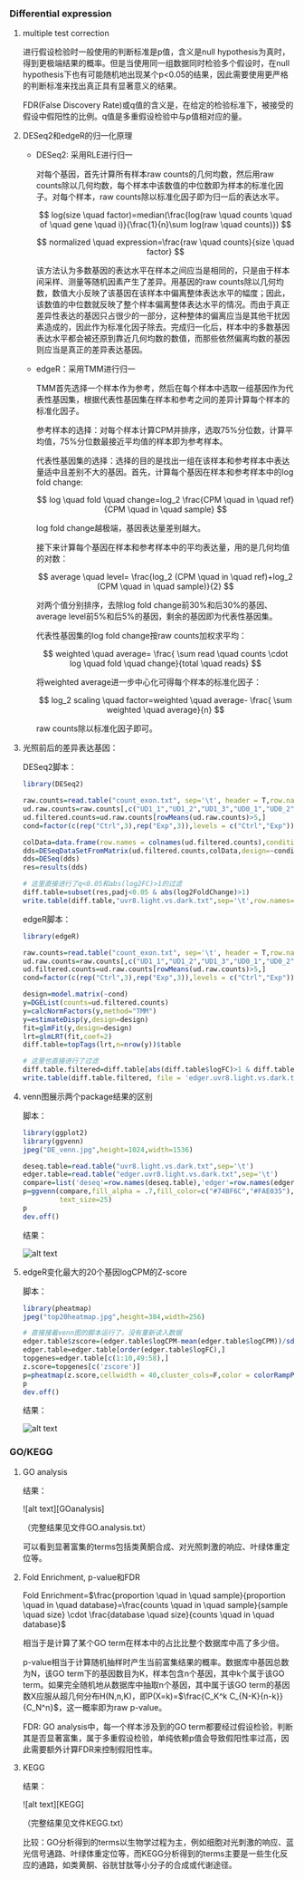 ### Differential expression

1. multiple test correction
  
   进行假设检验时一般使用的判断标准是p值，含义是null hypothesis为真时，得到更极端结果的概率。但是当使用同一组数据同时检验多个假设时，在null hypothesis下也有可能随机地出现某个p<0.05的结果，因此需要使用更严格的判断标准来找出真正具有显著意义的结果。

   FDR(False Discovery Rate)或q值的含义是，在给定的检验标准下，被接受的假设中假阳性的比例。q值是多重假设检验中与p值相对应的量。

2. DESeq2和edgeR的归一化原理
   
   * DESeq2: 采用RLE进行归一

     对每个基因，首先计算所有样本raw counts的几何均数，然后用raw counts除以几何均数，每个样本中该数值的中位数即为样本的标准化因子。对每个样本，raw counts除以标准化因子即为归一后的表达水平。

     $$
     log(size \quad factor)=median(\frac{log(raw \quad counts \quad of \quad gene \quad i)}{\frac{1}{n}\sum log(raw \quad counts)})
     $$
     
     $$
     normalized \quad expression=\frac{raw \quad counts}{size \quad factor}
     $$

     该方法认为多数基因的表达水平在样本之间应当是相同的，只是由于样本间采样、测量等随机因素产生了差异。用基因的raw counts除以几何均数，数值大小反映了该基因在该样本中偏离整体表达水平的幅度；因此，该数值的中位数就反映了整个样本偏离整体表达水平的情况。而由于真正差异性表达的基因只占很少的一部分，这种整体的偏离应当是其他干扰因素造成的，因此作为标准化因子除去。完成归一化后，样本中的多数基因表达水平都会被还原到靠近几何均数的数值，而那些依然偏离均数的基因则应当是真正的差异表达基因。

   * edgeR：采用TMM进行归一

     TMM首先选择一个样本作为参考，然后在每个样本中选取一组基因作为代表性基因集，根据代表性基因集在样本和参考之间的差异计算每个样本的标准化因子。

     参考样本的选择：对每个样本计算CPM并排序，选取75%分位数，计算平均值，75%分位数最接近平均值的样本即为参考样本。

     代表性基因集的选择：选择的目的是找出一组在该样本和参考样本中表达量适中且差别不大的基因。首先，计算每个基因在样本和参考样本中的log fold change:

     $$
     log \quad fold \quad change=log_2 \frac{CPM \quad in \quad ref}{CPM \quad in \quad sample}
     $$
     
     log fold change越极端，基因表达量差别越大。

     接下来计算每个基因在样本和参考样本中的平均表达量，用的是几何均值的对数：

     $$
     average \quad level= \frac{log_2 (CPM \quad in \quad ref)+log_2 (CPM \quad in \quad sample)}{2}
     $$

     对两个值分别排序，去除log fold change前30\%和后30\%的基因、average level前5\%和后5\%的基因，剩余的基因即为代表性基因集。

     代表性基因集的log fold change按raw counts加权求平均：

     $$
     weighted \quad average= \frac{ \sum read \quad counts \cdot log \quad fold \quad change}{total \quad reads}
     $$

     将weighted average进一步中心化可得每个样本的标准化因子：

     $$
     log_2 scaling \quad factor=weighted \quad average- \frac{ \sum weighted \quad average}{n}
     $$
     
     raw counts除以标准化因子即可。


3. 光照前后的差异表达基因：

   DESeq2脚本：
   
   ```R
   library(DESeq2)

   raw.counts=read.table("count_exon.txt", sep='\t', header = T,row.names = 1)
   ud.raw.counts=raw.counts[,c("UD1_1","UD1_2","UD1_3","UD0_1","UD0_2","UD0_3")]
   ud.filtered.counts=ud.raw.counts[rowMeans(ud.raw.counts)>5,]
   cond=factor(c(rep("Ctrl",3),rep("Exp",3)),levels = c("Ctrl","Exp"))
   
   colData=data.frame(row.names = colnames(ud.filtered.counts),conditions=cond)
   dds=DESeqDataSetFromMatrix(ud.filtered.counts,colData,design=~conditions)
   dds=DESeq(dds)
   res=results(dds)
   
   # 这里直接进行了q<0.05和abs(log2FC)>1的过滤
   diff.table=subset(res,padj<0.05 & abs(log2FoldChange)>1)
   write.table(diff.table,"uvr8.light.vs.dark.txt",sep='\t',row.names=T,quote=F)
   ```
   
   edgeR脚本：
   
   ```R
   library(edgeR)

   raw.counts=read.table("count_exon.txt", sep='\t', header = T,row.names = 1)
   ud.raw.counts=raw.counts[,c("UD1_1","UD1_2","UD1_3","UD0_1","UD0_2","UD0_3")]
   ud.filtered.counts=ud.raw.counts[rowMeans(ud.raw.counts)>5,]
   cond=factor(c(rep("Ctrl",3),rep("Exp",3)),levels = c("Ctrl","Exp"))

   design=model.matrix(~cond)
   y=DGEList(counts=ud.filtered.counts)
   y=calcNormFactors(y,method="TMM")
   y=estimateDisp(y,design=design)
   fit=glmFit(y,design=design)
   lrt=glmLRT(fit,coef=2)
   diff.table=topTags(lrt,n=nrow(y))$table
   
   # 这里也直接进行了过滤
   diff.table.filtered=diff.table[abs(diff.table$logFC)>1 & diff.table$FDR<0.05,]
   write.table(diff.table.filtered, file = 'edger.uvr8.light.vs.dark.txt', sep = "\t", quote = F, row.names = T, col.names = T)
   ```
   
4. venn图展示两个package结果的区别

   脚本：
   
   ```R
   library(ggplot2)
   library(ggvenn)
   jpeg("DE_venn.jpg",height=1024,width=1536)
   
   deseq.table=read.table("uvr8.light.vs.dark.txt",sep='\t')
   edger.table=read.table("edger.uvr8.light.vs.dark.txt",sep='\t')
   compare=list('deseq'=row.names(deseq.table),'edger'=row.names(edger.table))
   p=ggvenn(compare,fill_alpha = .7,fill_color=c("#74BF6C","#FAE035"),set_name_size = 30,
            text_size=25)
   p
   dev.off()
   ```
   
   结果：
   
    ![alt text][venn]

5. edgeR变化最大的20个基因logCPM的Z-score

   脚本：
   
   ```R
   library(pheatmap)
   jpeg("top20heatmap.jpg",height=384,width=256)
   
   # 直接接着venn图的脚本运行了，没有重新读入数据
   edger.table$zscore=(edger.table$logCPM-mean(edger.table$logCPM))/sd(edger.table$logCPM)
   edger.table=edger.table[order(edger.table$logFC),]
   topgenes=edger.table[c(1:10,49:58),]
   z.score=topgenes[c('zscore')]
   p=pheatmap(z.score,cellwidth = 40,cluster_cols=F,color = colorRampPalette(c("navy", "white", "firebrick3"))(50))
   p
   dev.off()
   ```
   
   结果：
   
   ![alt text][top20heatmap]
   
### GO/KEGG

1. GO analysis
   
   结果：
   
   ![alt text][GOanalysis]
   
   （完整结果见文件GO.analysis.txt）
   
   可以看到显著富集的terms包括类黄酮合成、对光照刺激的响应、叶绿体重定位等。
   
2. Fold Enrichment, p-value和FDR
   
   Fold Enrichment=$\frac{proportion \quad in \quad sample}{proportion \quad in \quad database}=\frac{counts \quad in \quad sample}{sample \quad size} \cdot \frac{database \quad size}{counts \quad in \quad database}$
   
   相当于是计算了某个GO term在样本中的占比比整个数据库中高了多少倍。
   
   p-value相当于计算随机抽样时产生当前富集结果的概率。数据库中基因总数为N，该GO term下的基因数目为K，样本包含n个基因，其中k个属于该GO term。如果完全随机地从数据库中抽取n个基因，其中属于该GO term的基因数X应服从超几何分布H(N,n,K)，即P(X=k)=$\frac{C_K^k C_{N-K}{n-k}}{C_N^n}$，这一概率即为raw p-value。
   
   FDR: GO analysis中，每一个样本涉及到的GO term都要经过假设检验，判断其是否显著富集，属于多重假设检验，单纯依赖p值会导致假阳性率过高，因此需要额外计算FDR来控制假阳性率。
   
3. KEGG

   结果：
   
   ![alt text][KEGG]
   
   （完整结果见文件KEGG.txt）
   
   比较：GO分析得到的terms以生物学过程为主，例如细胞对光刺激的响应、蓝光信号通路、叶绿体重定位等，而KEGG分析得到的terms主要是一些生化反应的通路，如类黄酮、谷胱甘肽等小分子的合成或代谢途径。
   
[venn]: https://github.com/StellariaL/bioinfo2023/blob/main/DE_venn.jpg
[top20heatmap]: https://github.com/StellariaL/bioinfo2023/blob/main/top20heatmap.jpg

